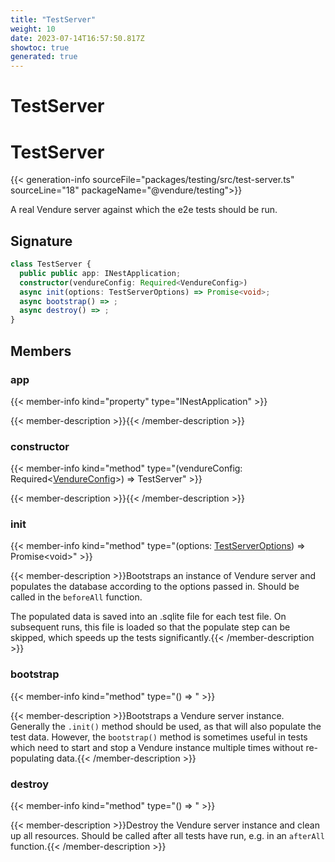 ```yaml
---
title: "TestServer"
weight: 10
date: 2023-07-14T16:57:50.817Z
showtoc: true
generated: true
---
```

<!-- This file was generated from the Vendure source. Do not modify. Instead, re-run the "docs:build" script -->

# TestServer
<div class="symbol">


# TestServer

{{< generation-info sourceFile="packages/testing/src/test-server.ts" sourceLine="18" packageName="@vendure/testing">}}

A real Vendure server against which the e2e tests should be run.

## Signature

```TypeScript
class TestServer {
  public public app: INestApplication;
  constructor(vendureConfig: Required<VendureConfig>)
  async init(options: TestServerOptions) => Promise<void>;
  async bootstrap() => ;
  async destroy() => ;
}
```
## Members

### app

{{< member-info kind="property" type="INestApplication"  >}}

{{< member-description >}}{{< /member-description >}}

### constructor

{{< member-info kind="method" type="(vendureConfig: Required&#60;<a href='/typescript-api/configuration/vendure-config#vendureconfig'>VendureConfig</a>&#62;) => TestServer"  >}}

{{< member-description >}}{{< /member-description >}}

### init

{{< member-info kind="method" type="(options: <a href='/typescript-api/testing/test-server-options#testserveroptions'>TestServerOptions</a>) => Promise&#60;void&#62;"  >}}

{{< member-description >}}Bootstraps an instance of Vendure server and populates the database according to the options
passed in. Should be called in the `beforeAll` function.

The populated data is saved into an .sqlite file for each test file. On subsequent runs, this file
is loaded so that the populate step can be skipped, which speeds up the tests significantly.{{< /member-description >}}

### bootstrap

{{< member-info kind="method" type="() => "  >}}

{{< member-description >}}Bootstraps a Vendure server instance. Generally the `.init()` method should be used, as that will also
populate the test data. However, the `bootstrap()` method is sometimes useful in tests which need to
start and stop a Vendure instance multiple times without re-populating data.{{< /member-description >}}

### destroy

{{< member-info kind="method" type="() => "  >}}

{{< member-description >}}Destroy the Vendure server instance and clean up all resources.
Should be called after all tests have run, e.g. in an `afterAll` function.{{< /member-description >}}


</div>
